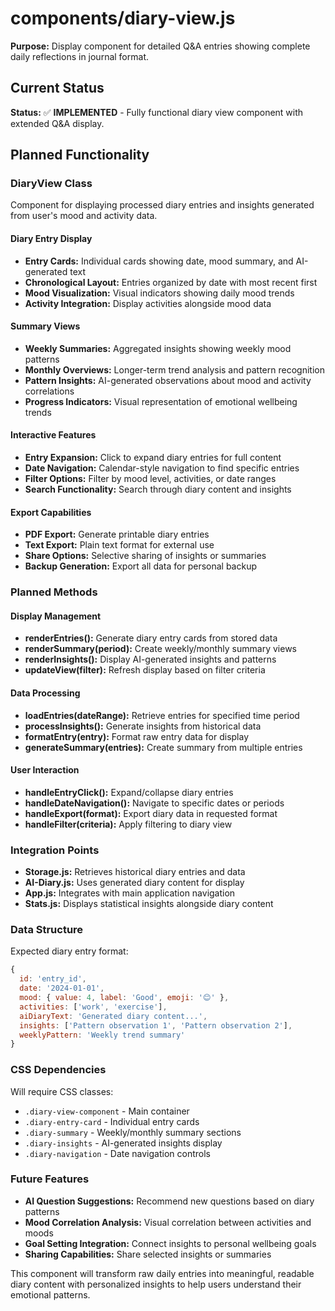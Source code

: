 # components/diary-view.js

**Purpose:** Display component for detailed Q&A entries showing complete daily reflections in journal format.

## Current Status
**Status:** ✅ **IMPLEMENTED** - Fully functional diary view component with extended Q&A display.

## Planned Functionality

### DiaryView Class
Component for displaying processed diary entries and insights generated from user's mood and activity data.

#### Diary Entry Display
- **Entry Cards:** Individual cards showing date, mood summary, and AI-generated text
- **Chronological Layout:** Entries organized by date with most recent first  
- **Mood Visualization:** Visual indicators showing daily mood trends
- **Activity Integration:** Display activities alongside mood data

#### Summary Views
- **Weekly Summaries:** Aggregated insights showing weekly mood patterns
- **Monthly Overviews:** Longer-term trend analysis and pattern recognition
- **Pattern Insights:** AI-generated observations about mood and activity correlations
- **Progress Indicators:** Visual representation of emotional wellbeing trends

#### Interactive Features
- **Entry Expansion:** Click to expand diary entries for full content
- **Date Navigation:** Calendar-style navigation to find specific entries
- **Filter Options:** Filter by mood level, activities, or date ranges
- **Search Functionality:** Search through diary content and insights

#### Export Capabilities
- **PDF Export:** Generate printable diary entries
- **Text Export:** Plain text format for external use
- **Share Options:** Selective sharing of insights or summaries
- **Backup Generation:** Export all data for personal backup

### Planned Methods

#### Display Management
- **renderEntries():** Generate diary entry cards from stored data
- **renderSummary(period):** Create weekly/monthly summary views
- **renderInsights():** Display AI-generated insights and patterns
- **updateView(filter):** Refresh display based on filter criteria

#### Data Processing
- **loadEntries(dateRange):** Retrieve entries for specified time period
- **processInsights():** Generate insights from historical data
- **formatEntry(entry):** Format raw entry data for display
- **generateSummary(entries):** Create summary from multiple entries

#### User Interaction
- **handleEntryClick():** Expand/collapse diary entries
- **handleDateNavigation():** Navigate to specific dates or periods
- **handleExport(format):** Export diary data in requested format
- **handleFilter(criteria):** Apply filtering to diary view

### Integration Points
- **Storage.js:** Retrieves historical diary entries and data
- **AI-Diary.js:** Uses generated diary content for display
- **App.js:** Integrates with main application navigation
- **Stats.js:** Displays statistical insights alongside diary content

### Data Structure
Expected diary entry format:
```javascript
{
  id: 'entry_id',
  date: '2024-01-01',
  mood: { value: 4, label: 'Good', emoji: '😊' },
  activities: ['work', 'exercise'],
  aiDiaryText: 'Generated diary content...',
  insights: ['Pattern observation 1', 'Pattern observation 2'],
  weeklyPattern: 'Weekly trend summary'
}
```

### CSS Dependencies
Will require CSS classes:
- `.diary-view-component` - Main container
- `.diary-entry-card` - Individual entry cards
- `.diary-summary` - Weekly/monthly summary sections
- `.diary-insights` - AI-generated insights display
- `.diary-navigation` - Date navigation controls

### Future Features
- **AI Question Suggestions:** Recommend new questions based on diary patterns
- **Mood Correlation Analysis:** Visual correlation between activities and moods  
- **Goal Setting Integration:** Connect insights to personal wellbeing goals
- **Sharing Capabilities:** Share selected insights or summaries

This component will transform raw daily entries into meaningful, readable diary content with personalized insights to help users understand their emotional patterns.